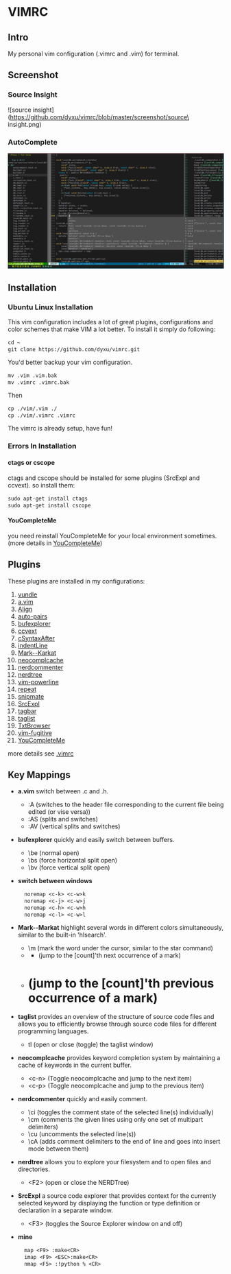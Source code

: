 VIMRC
=============================================

Intro
---------------------------------------------

My personal vim configuration (.vimrc and .vim) for terminal.

Screenshot
---------------------------------------------
### Source Insight
![source insight](https://github.com/dyxu/vimrc/blob/master/screenshot/source\ insight.png)

### AutoComplete
![Autocomplete](https://github.com/dyxu/vimrc/blob/master/screenshot/YCM.png)


Installation
--------------------------------------------
### Ubuntu Linux Installation

This vim configuration includes a lot of great plugins, configurations and color schemes that
make VIM a lot better. To install it simply do following:

    cd ~
    git clone https://github.com/dyxu/vimrc.git

You'd better backup your vim configuration.

    mv .vim .vim.bak
    mv .vimrc .vimrc.bak

Then

    cp ./vim/.vim ./
    cp ./vim/.vimrc .vimrc

The vimrc is already setup, have fun!

### Errors In Installation

#### ctags or cscope

ctags and cscope should be installed for some plugins (SrcExpl and ccvext). so install them:

    sudo apt-get install ctags
    sudo apt-get install cscope

#### YouCompleteMe

you need reinstall YouCompleteMe for your local environment sometimes.(more details in [YouCompleteMe](https://github.com/Valloric/YouCompleteMe))

Plugins
--------------------------------------------

These plugins are installed in my configurations:

1. [vundle](https://github.com/gmarik/Vundle)
2. [a.vim](https://github.com/vim-scripts/a.vim)
3. [Align](https://github.com/vim-scripts/Align)
4. [auto-pairs](https://github.com/jiangmiao/auto-pairs)
5. [bufexplorer](https://github.com/vim-scripts/bufexplorer.zip)
6. [ccvext](https://github.com/vim-scripts/ccvext.vim)
7. [cSyntaxAfter](https://github.com/vim-scripts/cSyntaxAfter)
8. [indentLine](https://github.com/Yggdroot/indentLine)
9. [Mark--Karkat](https://github.com/vim-scripts/Mark--Karkat)
10. [neocomplcache](https://github.com/Shougo/neocomplcache.vim)
11. [nerdcommenter](https://github.com/scrooloose/nerdcommenter)
12. [nerdtree](https://github.com/scrooloose/nerdtree)
13. [vim-powerline](https://github.com/Lokaltog/vim-powerline)
14. [repeat](https://github.com/vim-scripts/repeat.vim)
15. [snipmate](https://github.com/msanders/snipmate.vim)
16. [SrcExpl](https://github.com/wesleyche/SrcExpl)
17. [tagbar](https://github.com/majutsushi/tagbar)
18. [taglist](https://github.com/vim-scripts/TagList.vim)
19. [TxtBrowser](https://github.com/vim-scripts/TxtBrowser)
20. [vim-fugitive](https://github.com/vim-scripts/vim-fugitive)
21. [YouCompleteMe](https://github.com/Valloric/YouCompleteMe)

more details see [.vimrc](https://github.com/dyxu/vimrc/blob/master/.vimrc)

Key Mappings
--------------------------------------------

* **a.vim** switch between .c and .h.
    * :A  (switches to the header file corresponding to the current file being edited (or vise versa))
    * :AS (splits and switches)
    * :AV (vertical splits and switches)
* **bufexplorer** quickly and easily switch between buffers.
    * \be (normal open)
    * \bs (force horizontal split open)
    * \bv (force vertical split open)
* **switch between windows**

        noremap <c-k> <c-w>k
        noremap <c-j> <c-w>j
        noremap <c-h> <c-w>h
        noremap <c-l> <c-w>l

* **Mark--Markat** highlight several words in different colors simultaneously, similar to the built-in 'hlsearch'.
    * \m (mark the word under the cursor, similar to the star command)
    * * (jump to the [count]'th next occurrence of a mark)
    * # (jump to the [count]'th previous occurrence of a mark)
* **taglist** provides an overview of the structure of source code files and allows
you to efficiently browse through source code files for different programming languages.
    * tl (open or close (toggle) the taglist window)
* **neocomplcache** provides keyword completion system by maintaining a cache of keywords in the current buffer.
    * &lt;c-n> (Toggle neocomplcache and jump to the next item)
    * &lt;c-p> (Toggle neocomplcache and jump to the previous item)
* **nerdcommenter** quickly and easily comment.
    * \ci (toggles the comment state of the selected line(s) individually)
    * \cm (comments the given lines using only one set of multipart delimiters)
    * \cu (uncomments the selected line(s))
    * \cA (adds comment delimiters to the end of line and goes into insert mode between them)
* **nerdtree** allows you to explore your filesystem and to open files and directories.
    * &lt;F2> (open or close the NERDTree)
* **SrcExpl** a source code explorer that provides context for the currently selected keyword by displaying the
function or type definition or declaration in a separate window.
    * &lt;F3> (toggles the Source Explorer window on and off)
* **mine**

        map <F9> :make<CR>
        imap <F9> <ESC>:make<CR>
        nmap <F5> :!python % <CR>
